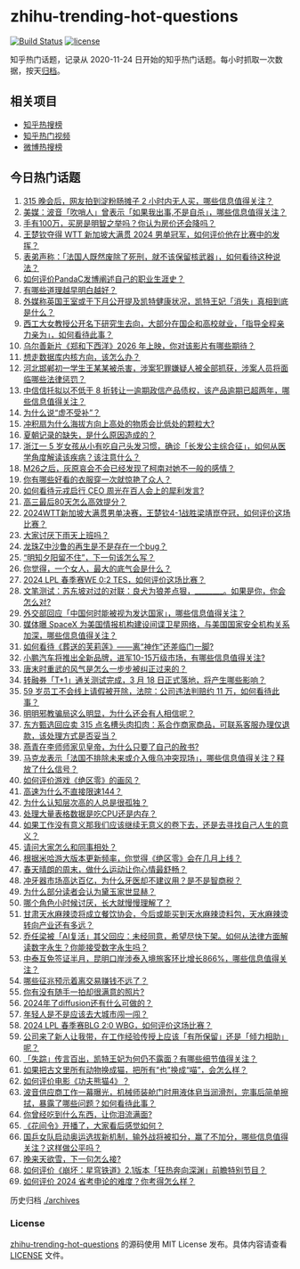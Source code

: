 # zhihu-trending-hot-questions

[![Build Status](https://github.com/justjavac/zhihu-trending-hot-questions/workflows/ci/badge.svg?branch=master)](https://github.com/justjavac/zhihu-trending-hot-questions/actions)
[![license](https://img.shields.io/github/license/justjavac/zhihu-trending-hot-questions)](https://github.com/justjavac/zhihu-trending-hot-questions/blob/master/LICENSE)

知乎热门话题，记录从 2020-11-24
日开始的知乎热门话题。每小时抓取一次数据，按天[归档](./archives)。

## 相关项目

- [知乎热搜榜](https://github.com/justjavac/zhihu-trending-top-search)
- [知乎热门视频](https://github.com/justjavac/zhihu-trending-hot-video)
- [微博热搜榜](https://github.com/justjavac/weibo-trending-hot-search)

## 今日热门话题

<!-- BEGIN -->
<!-- 最后更新时间 Mon Mar 18 2024 07:16:44 GMT+0800 (China Standard Time) -->

1. [315 晚会后，网友拍到淀粉肠摊子 2 小时内无人买，哪些信息值得关注？](https://www.zhihu.com/question/648967411)
1. [美媒：波音「吹哨人」曾表示「如果我出事,不是自杀」，哪些信息值得关注？](https://www.zhihu.com/question/648947491)
1. [手有100万，买房是明智之举吗？你认为房价还会降吗？](https://www.zhihu.com/question/648992132)
1. [王楚钦夺得 WTT 新加坡大满贯 2024 男单冠军，如何评价他在比赛中的发挥？](https://www.zhihu.com/question/648987446)
1. [表弟声称：「法国人既然废除了死刑，就不该保留核武器」，如何看待这种说法？](https://www.zhihu.com/question/648541169)
1. [如何评价PandaC发博阐述自己的职业生涯史？](https://www.zhihu.com/question/648995666)
1. [有哪些道理越早明白越好？](https://www.zhihu.com/question/576674086)
1. [外媒称英国王室或于下月公开提及凯特健康状况，凯特王妃「消失」真相到底是什么？](https://www.zhihu.com/question/648970048)
1. [西工大女教授公开名下研究生去向，大部分在国企和高校就业，「指导全程亲力亲为」，如何看待此事？](https://www.zhihu.com/question/648924324)
1. [乌尔善新片《郑和下西洋》2026 年上映，你对该影片有哪些期待？](https://www.zhihu.com/question/647552881)
1. [想走数据库内核方向，该怎么办？](https://www.zhihu.com/question/553813879)
1. [河北邯郸初一学生王某某被杀害，涉案犯罪嫌疑人被全部抓获，涉案人员将面临哪些法律惩罚？](https://www.zhihu.com/question/648991316)
1. [中信信托拟以不低于 8 折转让一逾期政信产品债权，该产品逾期已超两年，哪些信息值得关注？](https://www.zhihu.com/question/648957043)
1. [为什么说“虚不受补”？](https://www.zhihu.com/question/592263230)
1. [冲积扇为什么海拔方向上高处的物质会比低处的颗粒大?](https://www.zhihu.com/question/647014605)
1. [夏朝记录的缺失，是什么原因造成的？](https://www.zhihu.com/question/20048927)
1. [浙江一 5 岁女孩从小有吃自己头发习惯，确诊「长发公主综合征」，如何从医学角度解读该疾病？该注意什么？](https://www.zhihu.com/question/648973676)
1. [M26之后，灰原哀会不会已经发现了柯南对她不一般的感情？](https://www.zhihu.com/question/648847189)
1. [你有哪些好看的衣服穿一次就惊艳了众人？](https://www.zhihu.com/question/645918431)
1. [如何看待元戎启行 CEO 周光在百人会上的犀利发言?](https://www.zhihu.com/question/648971268)
1. [高三最后80天怎么高效提分？](https://www.zhihu.com/question/647786106)
1. [2024WTT新加坡大满贯男单决赛，王楚钦4-1战胜梁靖崑夺冠，如何评价这场比赛？](https://www.zhihu.com/question/648987460)
1. [大家讨厌下雨天上班吗？](https://www.zhihu.com/question/648787282)
1. [龙珠Z中沙鲁的再生是不是存在一个bug？](https://www.zhihu.com/question/30794118)
1. [“明知夕阳留不住”，下一句该怎么写？](https://www.zhihu.com/question/644115265)
1. [你觉得，一个女人，最大的底气会是什么？](https://www.zhihu.com/question/646071514)
1. [2024 LPL 春季赛WE 0:2 TES，如何评价这场比赛？](https://www.zhihu.com/question/648974020)
1. [文笔测试：苏东坡对过的对联：良犬为狼差点狠，________。如果是你，你会怎么对?](https://www.zhihu.com/question/648326838)
1. [外交部回应「中国何时能被视为发达国家」，哪些信息值得关注？](https://www.zhihu.com/question/648813625)
1. [媒体曝 SpaceX 为美国情报机构建设间谍卫星网络，与美国国家安全机构关系加深，哪些信息值得关注？](https://www.zhihu.com/question/648927781)
1. [如何看待《葬送的芙莉莲》——离“神作”还差临门一脚?](https://www.zhihu.com/question/648310667)
1. [小鹏汽车将推出全新品牌，进军10-15万级市场，有哪些信息值得关注?](https://www.zhihu.com/question/648852913)
1. [唐末时重武的风气是怎么一步步被纠正过来的？](https://www.zhihu.com/question/607040290)
1. [转融券「T+1」通关测试完成，3 月 18 日正式落地，将产生哪些影响？](https://www.zhihu.com/question/648936869)
1. [59 岁员工不会线上请假被开除，法院：公司违法判赔约 11 万，如何看待此事？](https://www.zhihu.com/question/648926778)
1. [明明邪教骗局这么明显，为什么还会有人相信呢？](https://www.zhihu.com/question/619113250)
1. [东方甄选回应卖 315 点名槽头肉扣肉：系合作商家商品，可联系客服办理仅退款，该处理方式是否妥当？](https://www.zhihu.com/question/648843306)
1. [燕青在李师师家见皇帝，为什么只要了自己的赦书?](https://www.zhihu.com/question/31932039)
1. [马克龙表示「法国不排除未来或介入俄乌冲突现场」，哪些信息值得关注？释放了什么信号？](https://www.zhihu.com/question/648941987)
1. [如何评价游戏《绝区零》的画风？](https://www.zhihu.com/question/647490726)
1. [高速为什么不直接限速144？](https://www.zhihu.com/question/645031924)
1. [为什么认知层次高的人总是很孤独？](https://www.zhihu.com/question/641588078)
1. [处理大量表格数据是吃CPU还是内存？](https://www.zhihu.com/question/647665872)
1. [如果工作没有意义那我们应该继续无意义的卷下去，还是去寻找自己人生的意义？](https://www.zhihu.com/question/648520269)
1. [请问大家怎么和同事相处？](https://www.zhihu.com/question/622395931)
1. [根据米哈游大版本更新频率，你觉得《绝区零》会在几月上线？](https://www.zhihu.com/question/648680650)
1. [春天晴朗的周末，做什么运动让你心情最舒畅？](https://www.zhihu.com/question/648721967)
1. [冲牙器市场高达百亿，为什么牙医却不建议用？是不是智商税？](https://www.zhihu.com/question/648030863)
1. [为什么部分读者会认为黛玉家世显赫？](https://www.zhihu.com/question/553532883)
1. [哪个角色小时候讨厌，长大就慢慢理解了？](https://www.zhihu.com/question/647221031)
1. [甘肃天水麻辣烫将成立餐饮协会，今后或能买到天水麻辣烫料包，天水麻辣烫转向产业还有多远？](https://www.zhihu.com/question/648715317)
1. [乔任梁被「AI复活」其父回应：未经同意，希望尽快下架。如何从法律方面解读数字永生？你能接受数字永生吗？](https://www.zhihu.com/question/648920370)
1. [中泰互免签证半月，昆明口岸涉泰入境旅客环比增长866%，哪些信息值得关注？](https://www.zhihu.com/question/648883532)
1. [哪些征兆预示着离交易赚钱不远了？](https://www.zhihu.com/question/645874607)
1. [你有没有随手一拍却很满意的照片?](https://www.zhihu.com/question/372636323)
1. [2024年了diffusion还有什么可做的？](https://www.zhihu.com/question/647875443)
1. [年轻人是不是应该去大城市闯一闯？](https://www.zhihu.com/question/438341184)
1. [2024 LPL 春季赛BLG 2:0 WBG，如何评价这场比赛？](https://www.zhihu.com/question/648856462)
1. [公司来了新人让我带，在工作经验传授上应该「有所保留」还是「倾力相助」呢？](https://www.zhihu.com/question/646487153)
1. [「失踪」传言百出，凯特王妃为何仍不露面？有哪些细节值得关注？](https://www.zhihu.com/question/648813532)
1. [如果把古文里所有动物换成猫，把所有“也”换成“喵”，会怎么样？](https://www.zhihu.com/question/644523477)
1. [如何评价电影《功夫熊猫4》？](https://www.zhihu.com/question/630002303)
1. [波音供应商工作一幕曝光，机械师装舱门时用液体皂当润滑剂，完事后简单擦拭，暴露了哪些问题？如何看待此事？](https://www.zhihu.com/question/648389814)
1. [你曾经吃到什么东西，让你泪流满面?](https://www.zhihu.com/question/565537890)
1. [《花间令》开播了，大家看后感觉如何？](https://www.zhihu.com/question/648664181)
1. [国乒女队启动奥运选拔新机制，输外战将被扣分，赢了不加分，哪些信息值得关注？这样做公平吗？](https://www.zhihu.com/question/648818827)
1. [晚来天欲雪，下一句怎么接?](https://www.zhihu.com/question/647892641)
1. [如何评价《崩坏：星穹铁道》2.1版本「狂热奔向深渊」前瞻特别节目？](https://www.zhihu.com/question/648867376)
1. [如何评价 2024 省考申论的难度？你考得怎么样？](https://www.zhihu.com/question/648833238)

<!-- END -->

历史归档 [./archives](./archives)

### License

[zhihu-trending-hot-questions](https://github.com/justjavac/zhihu-trending-hot-questions)
的源码使用 MIT License 发布。具体内容请查看 [LICENSE](./LICENSE) 文件。
